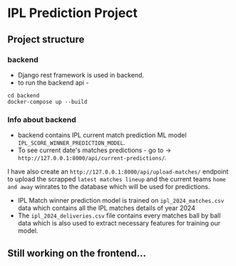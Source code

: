 # IPL Prediction Project

## Project structure

### backend 
* Django rest framework is used in backend.
* to run the backend api -
```
cd backend
docker-compose up --build
```

### Info about backend
* backend contains IPL current match prediction ML model `IPL_SCORE_WINNER_PREDICTION_MODEL`.
* To see current date's matches predictions - go to -> `http://127.0.0.1:8000/api/current-predictions/`.

I have also create an `http://127.0.0.1:8000/api/upload-matches/` endpoint to upload the scrapped `latest matches lineup` and the current teams `home and away` winrates to the database which will be used for predictions.

* IPL Match winner prediction model is trained on `ipl_2024_matches.csv` data which contains all the IPL matches details of year 2024
* The `ipl_2024_deliveries.csv` file contains every matches ball by ball data which is also used to extract necessary features for training our model.


## Still working on the frontend...

